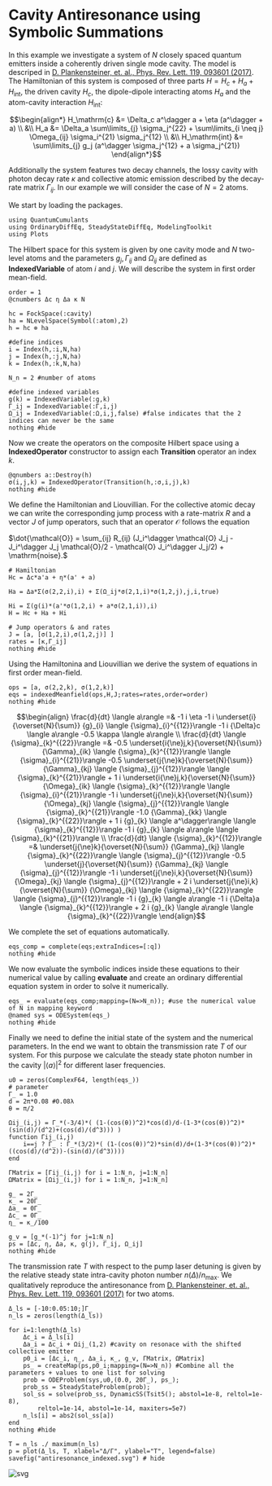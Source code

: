 # Cavity Antiresonance using Symbolic Summations

In this example we investigate a system of $N$ closely spaced quantum emitters inside a coherently driven single mode cavity. The model is descriped in [D. Plankensteiner, et. al., Phys. Rev. Lett. 119, 093601 (2017)](https://journals.aps.org/prl/abstract/10.1103/PhysRevLett.119.093601).
The Hamiltonian of this system is composed of three parts $H = H_c + H_a + H_{\mathrm{int}}$, the driven cavity $H_c$, the dipole-dipole interacting atoms $H_a$ and the atom-cavity interaction $H_\mathrm{int}$:

```math
\begin{align*}
H_\mathrm{c} &= \Delta_c a^\dagger a + \eta (a^\dagger + a) \\
&\\
H_a &= \Delta_a \sum\limits_{j} \sigma_j^{22} + \sum\limits_{i \neq j} \Omega_{ij} \sigma_i^{21} \sigma_j^{12} \\
&\\
H_\mathrm{int} &= \sum\limits_{j} g_j (a^\dagger \sigma_j^{12} + a \sigma_j^{21})
\end{align*}
```

Additionally the system features two decay channels, the lossy cavity with photon decay rate $\kappa$ and collective atomic emission described by the decay-rate matrix $\Gamma_{ij}$. In our example we will consider the case of $N=2$ atoms.

We start by loading the packages.



```@example cavity_antiresonance_indexed
using QuantumCumulants
using OrdinaryDiffEq, SteadyStateDiffEq, ModelingToolkit
using Plots
```

The Hilbert space for this system is given by one cavity mode and $N$ two-level atoms and the parameters $g_j, \, \Gamma_{ij}$ and $\Omega_{ij}$ are defined as **IndexedVariable** of atom $i$ and $j$. We will describe the system in first order mean-field.


```@example cavity_antiresonance_indexed
order = 1
@cnumbers Δc η Δa κ N

hc = FockSpace(:cavity)
ha = NLevelSpace(Symbol(:atom),2)
h = hc ⊗ ha

#define indices
i = Index(h,:i,N,ha)
j = Index(h,:j,N,ha)
k = Index(h,:k,N,ha)

N_n = 2 #number of atoms

#define indexed variables
g(k) = IndexedVariable(:g,k)
Γ_ij = IndexedVariable(:Γ,i,j)  
Ω_ij = IndexedVariable(:Ω,i,j,false) #false indicates that the 2 indices can never be the same
nothing #hide
```


Now we create the operators on the composite Hilbert space using a **IndexedOperator** constructor to assign each **Transition** operator an index $k$.


```@example cavity_antiresonance_indexed
@qnumbers a::Destroy(h)
σ(i,j,k) = IndexedOperator(Transition(h,:σ,i,j),k)
nothing #hide
```


We define the Hamiltonian and Liouvillian. For the collective atomic decay we can write the corresponding jump process with a rate-matrix $R$ and a vector $J$ of jump operators, such that an operator $\mathcal{O}$ follows the equation

$\dot{\mathcal{O}} = \sum_{ij} R_{ij} (J_i^\dagger \mathcal{O} J_j - J_i^\dagger J_j \mathcal{O}/2 -  \mathcal{O} J_i^\dagger J_j/2) + \mathrm{noise}.$


```@example cavity_antiresonance_indexed
# Hamiltonian
Hc = Δc*a'a + η*(a' + a)

Ha = Δa*Σ(σ(2,2,i),i) + Σ(Ω_ij*σ(2,1,i)*σ(1,2,j),j,i,true)

Hi = Σ(g(i)*(a'*σ(1,2,i) + a*σ(2,1,i)),i)
H = Hc + Ha + Hi

# Jump operators & and rates
J = [a, [σ(1,2,i),σ(1,2,j)] ]
rates = [κ,Γ_ij]
nothing #hide
```


Using the Hamiltonina and Liouvillian we derive the system of equations in first order mean-field.



```@example cavity_antiresonance_indexed
ops = [a, σ(2,2,k), σ(1,2,k)]
eqs = indexedMeanfield(ops,H,J;rates=rates,order=order)
nothing #hide
```

```math
\begin{align}
\frac{d}{dt} \langle a\rangle  =& -1 i \eta -1 i \underset{i}{\overset{N}{\sum}} {g}_{i}  \langle {\sigma}_{i}^{{12}}\rangle  -1 i {\Delta}c \langle a\rangle  -0.5 \kappa \langle a\rangle  \\
\frac{d}{dt} \langle {\sigma}_{k}^{{22}}\rangle  =& -0.5 \underset{i{\ne}j,k}{\overset{N}{\sum}} {\Gamma}_{ik}  \langle {\sigma}_{k}^{{12}}\rangle   \langle {\sigma}_{i}^{{21}}\rangle  -0.5 \underset{j{\ne}k}{\overset{N}{\sum}} {\Gamma}_{kj}  \langle {\sigma}_{j}^{{12}}\rangle   \langle {\sigma}_{k}^{{21}}\rangle  + 1 i \underset{i{\ne}j,k}{\overset{N}{\sum}} {\Omega}_{ik}  \langle {\sigma}_{k}^{{12}}\rangle   \langle {\sigma}_{i}^{{21}}\rangle  -1 i \underset{j{\ne}i,k}{\overset{N}{\sum}} {\Omega}_{kj}  \langle {\sigma}_{j}^{{12}}\rangle   \langle {\sigma}_{k}^{{21}}\rangle  -1.0 {\Gamma}_{kk} \langle {\sigma}_{k}^{{22}}\rangle  + 1 i {g}_{k} \langle a^\dagger\rangle  \langle {\sigma}_{k}^{{12}}\rangle  -1 i {g}_{k} \langle a\rangle  \langle {\sigma}_{k}^{{21}}\rangle  \\
\frac{d}{dt} \langle {\sigma}_{k}^{{12}}\rangle  =& \underset{j{\ne}k}{\overset{N}{\sum}} {\Gamma}_{kj}  \langle {\sigma}_{k}^{{22}}\rangle   \langle {\sigma}_{j}^{{12}}\rangle  -0.5 \underset{j}{\overset{N}{\sum}} {\Gamma}_{kj}  \langle {\sigma}_{j}^{{12}}\rangle  -1 i \underset{j{\ne}i,k}{\overset{N}{\sum}} {\Omega}_{kj}  \langle {\sigma}_{j}^{{12}}\rangle  + 2 i \underset{j{\ne}i,k}{\overset{N}{\sum}} {\Omega}_{kj}  \langle {\sigma}_{k}^{{22}}\rangle   \langle {\sigma}_{j}^{{12}}\rangle  -1 i {g}_{k} \langle a\rangle  -1 i {\Delta}a \langle {\sigma}_{k}^{{12}}\rangle  + 2 i {g}_{k} \langle a\rangle  \langle {\sigma}_{k}^{{22}}\rangle
\end{align}
```

We complete the set of equations automatically.


```@example cavity_antiresonance_indexed
eqs_comp = complete(eqs;extraIndices=[:q])
nothing #hide
```

We now evaluate the symbolic indices inside these equations to their numerical value by calling **evaluate** and create an ordinary differential equation system in order to solve it numerically.


```@example cavity_antiresonance_indexed
eqs_ = evaluate(eqs_comp;mapping=(N=>N_n)); #use the numerical value of N in mapping keyword
@named sys = ODESystem(eqs_)
nothing #hide
```

Finally we need to define the initial state of the system and the numerical parameters. In the end we want to obtain the transmission rate $T$ of our system. For this purpose we calculate the steady state photon number in the cavity $|\langle a \rangle|^2$ for different laser frequencies.


```@example cavity_antiresonance_indexed
u0 = zeros(ComplexF64, length(eqs_))
# parameter
Γ_ = 1.0
d = 2π*0.08 #0.08λ
θ = π/2

Ωij_(i,j) = Γ_*(-3/4)*( (1-(cos(θ))^2)*cos(d)/d-(1-3*(cos(θ))^2)*(sin(d)/(d^2)+(cos(d)/(d^3))) )
function Γij_(i,j)
    i==j ? Γ_ : Γ_*(3/2)*( (1-(cos(θ))^2)*sin(d)/d+(1-3*(cos(θ))^2)*((cos(d)/(d^2))-(sin(d)/(d^3))))
end

ΓMatrix = [Γij_(i,j) for i = 1:N_n, j=1:N_n]
ΩMatrix = [Ωij_(i,j) for i = 1:N_n, j=1:N_n]

g_ = 2Γ_
κ_ = 20Γ_
Δa_ = 0Γ_
Δc_ = 0Γ_
η_ = κ_/100

g_v = [g_*(-1)^j for j=1:N_n]
ps = [Δc, η, Δa, κ, g(j), Γ_ij, Ω_ij]
nothing #hide
```

The transmission rate $T$ with respect to the pump laser detuning is given by the relative steady state intra-cavity photon number $n(\Delta)/n_\mathrm{max}$. We qualitatively reproduce the antiresonance from [D. Plankensteiner, et. al., Phys. Rev. Lett. 119, 093601 (2017)](https://journals.aps.org/prl/abstract/10.1103/PhysRevLett.119.093601) for two atoms.


```@example cavity_antiresonance_indexed
Δ_ls = [-10:0.05:10;]Γ_
n_ls = zeros(length(Δ_ls))

for i=1:length(Δ_ls)
    Δc_i = Δ_ls[i]
    Δa_i = Δc_i + Ωij_(1,2) #cavity on resonace with the shifted collective emitter
    p0_i = [Δc_i, η_, Δa_i, κ_, g_v, ΓMatrix, ΩMatrix]
    ps_ = createMap(ps,p0_i;mapping=(N=>N_n)) #Combine all the parameters + values to one list for solving
    prob = ODEProblem(sys,u0,(0.0, 20Γ_), ps_);
    prob_ss = SteadyStateProblem(prob);
    sol_ss = solve(prob_ss, DynamicSS(Tsit5(); abstol=1e-8, reltol=1e-8),
        reltol=1e-14, abstol=1e-14, maxiters=5e7)
    n_ls[i] = abs2(sol_ss[a])
end
nothing #hide
```


```@example cavity_antiresonance_indexed
T = n_ls ./ maximum(n_ls)
p = plot(Δ_ls, T, xlabel="Δ/Γ", ylabel="T", legend=false)
savefig("antiresonance_indexed.svg") # hide
```

![svg](antiresonance_indexed.svg)
